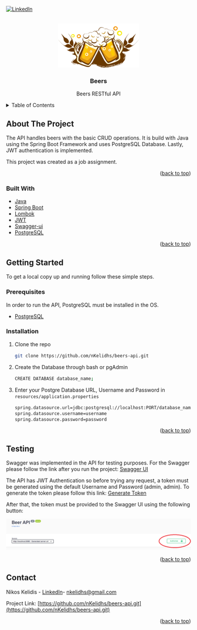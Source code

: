 [![LinkedIn][linkedin-shield]][linkedin-url]



<!-- PROJECT LOGO -->
<br />
<div align="center">
  <a href="https://github.com/nKelidhs/beers-api">
    <img src="images/beer.png" alt="Logo" width="220" height="120">
  </a>

<h3 align="center">Beers</h3>

  <p align="center">
    Beers RESTful API
  </p>
</div>



<!-- TABLE OF CONTENTS -->
<details>
  <summary>Table of Contents</summary>
  <ol>
    <li>
      <a href="#about-the-project">About The Project</a>
      <ul>
        <li><a href="#built-with">Built With</a></li>
      </ul>
    </li>
    <li>
      <a href="#getting-started">Getting Started</a>
      <ul>
        <li><a href="#prerequisites">Prerequisites</a></li>
        <li><a href="#installation">Installation</a></li>
      </ul>
    </li>
    <li><a href="#testing">Usage</a></li>
    <li><a href="#contact">Contact</a></li>
  </ol>
</details>



<!-- ABOUT THE PROJECT -->
## About The Project

The API handles beers with the basic CRUD operations. It is build with Java using the Spring Boot Framework and uses PostgreSQL Database.
Lastly, JWT authentication is implemented.

This project was created as a job assignment.

<p align="right">(<a href="#top">back to top</a>)</p>



### Built With

* [Java](https://www.java.com/en/)
* [Spring Boot](https://spring.io/projects/spring-boot)
* [Lombok](https://projectlombok.org/)
* [JWT](https://jwt.io/)
* [Swagger-ui](https://springdoc.org/)
* [PostgreSQL](https://www.postgresql.org/)

<p align="right">(<a href="#top">back to top</a>)</p>



<!-- GETTING STARTED -->
## Getting Started

To get a local copy up and running follow these simple steps.

### Prerequisites

In order to run the API, PostgreSQL must be installed in the OS.

* [PostgreSQL](https://www.postgresql.org/download/)

### Installation

1. Clone the repo
   ```sh
   git clone https://github.com/nKelidhs/beers-api.git
   ```
2. Create the Database through bash or pgAdmin
   ```bash
   CREATE DATABASE database_name;
   ```
3. Enter your Postgre Database URL, Username and Password in `resources/application.properties`
   ```
   spring.datasource.url=jdbc:postgresql://localhost:PORT/database_name
   spring.datasource.username=username
   spring.datasource.password=password
   ```

<p align="right">(<a href="#top">back to top</a>)</p>


## Testing

Swagger was implemented in the API for testing purposes. For the Swagger please follow the link after you run the project: [Swagger UI](http://localhost:8080/swagger-ui/index.html#/) 

The API has JWT Authentication so before trying any request, a token must be generated using the default Username and Password (admin, admin).
To generate the token please follow this link: [Generate Token](http://localhost:8080/api/v1/token?username=admin&password=admin)

After that, the token must be provided to the Swagger UI using the following button:

<img src="images/swaggerAuthorize.png" alt="Logo">

<p align="right">(<a href="#top">back to top</a>)</p>



## Contact

Nikos Kelidis - [LinkedIn](https://www.linkedin.com/in/nkelidis1)- nkelidhs@gmail.com

Project Link: [https://github.com/nKelidhs/beers-api.git](https://github.com/nKelidhs/beers-api.git)

<p align="right">(<a href="#top">back to top</a>)</p>




<!-- MARKDOWN LINKS & IMAGES -->
<!-- https://www.markdownguide.org/basic-syntax/#reference-style-links -->
[linkedin-shield]: https://img.shields.io/badge/-LinkedIn-black.svg?style=for-the-badge&logo=linkedin&colorB=555
[linkedin-url]: https://www.linkedin.com/in/nkelidis1
